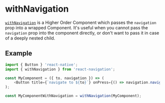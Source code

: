 
# withNavigation

[`withNavigation`](/src/views/withNavigation.js) is a Higher Order Component which passes the `navigation` prop into a wrapped Component. It's useful when you cannot pass the `navigation` prop into the component directly, or don't want to pass it in case of a deeply nested child.

## Example

```js
import { Button } 'react-native';
import { withNavigation } from 'react-navigation';

const MyComponent = ({ to, navigation }) => (
    <Button title={`navigate to ${to}`} onPress={() => navigation.navigate(to)} />
);

const MyComponentWithNavigation = withNavigation(MyComponent);
```
